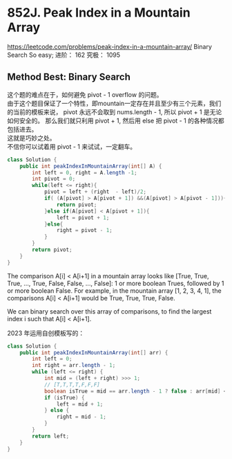 # 852J. Peak Index in a Mountain Array
https://leetcode.com/problems/peak-index-in-a-mountain-array/
Binary Search So easy;
进阶：
162
究极：
1095
## Method Best: Binary Search
这个题的难点在于，如何避免 pivot - 1 overflow 的问题。       
由于这个题目保证了一个特性，即mountain一定存在并且至少有三个元素，我们的当前的模板来说， pivot 永远不会取到 nums.length - 1, 所以  pivot + 1 是无论如何安全的。
那么我们就只利用 pivot + 1, 然后用 else 把 pivot - 1 的各种情况都包括进去。       
这就是巧妙之处。         
不信你可以试着用 pivot - 1 来试试，一定翻车。      
```java
class Solution {
    public int peakIndexInMountainArray(int[] A) {
        int left = 0, right = A.length -1;
        int pivot = 0;
        while(left <= right){
            pivot = left + (right  - left)/2;
            if( (A[pivot] > A[pivot + 1]) &&(A[pivot] > A[pivot - 1])){
                return pivot;
            }else if(A[pivot] < A[pivot + 1]){
                left = pivot + 1;
            }else{
                right = pivot - 1;
            }
        }
        return pivot;
    }
}
```




The comparison A[i] < A[i+1] in a mountain array looks like [True, True, True, ..., True, False, False, ..., False]: 1 or more boolean Trues, followed by 1 or more boolean False. For example, in the mountain array [1, 2, 3, 4, 1], the comparisons A[i] < A[i+1] would be True, True, True, False.

We can binary search over this array of comparisons, to find the largest index i such that A[i] < A[i+1].


2023 年运用自创模板写的：
```java
class Solution {
    public int peakIndexInMountainArray(int[] arr) {
        int left = 0;
        int right = arr.length - 1;
        while (left <= right) {
            int mid = (left + right) >>> 1;
            // [T,T,T,T,F,F,F]
            boolean isTrue = mid == arr.length - 1 ? false : arr[mid] < arr[mid + 1];
            if (isTrue) {
                left = mid + 1;
            } else {
                right = mid - 1;
            }
        }
        return left;
    }
}
```